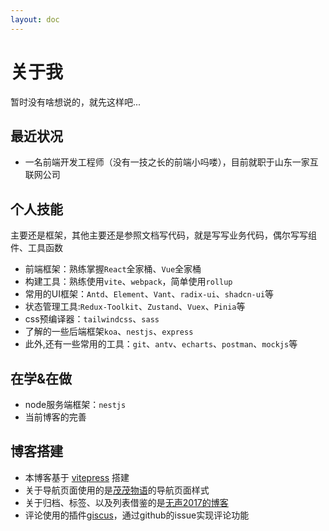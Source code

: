 ```yaml
---
layout: doc
---
```

# 关于我
暂时没有啥想说的，就先这样吧...

## 最近状况
- 一名前端开发工程师（没有一技之长的前端小吗喽），目前就职于山东一家互联网公司

## 个人技能
主要还是框架，其他主要还是参照文档写代码，就是写写业务代码，偶尔写写组件、工具函数
- 前端框架：熟练掌握`React`全家桶、`Vue`全家桶
- 构建工具：熟练使用`vite`、`webpack`，简单使用`rollup`
- 常用的UI框架：`Antd`、`Element`、`Vant`、`radix-ui`、`shadcn-ui`等
- 状态管理工具:`Redux-Toolkit`、`Zustand`、`Vuex`、`Pinia`等
- css预编译器：`tailwindcss`、`sass`
- 了解的一些后端框架`koa`、`nestjs`、`express`
- 此外,还有一些常用的工具：`git`、`antv`、`echarts`、`postman`、`mockjs`等
  
## 在学&在做
- node服务端框架：`nestjs`
- 当前博客的完善
  

## 博客搭建
- 本博客基于 [vitepress](https://vuepress.vuejs.org/) 搭建
- 关于导航页面使用的是[茂茂物语](https://fe-nav.netlify.app/nav/)的导航页面样式
- 关于归档、标签、以及列表借鉴的是[无声2017的博客](https://ivestszheng.github.io/)
- 评论使用的插件[giscus](https://giscus.app/zh-CN)，通过github的issue实现评论功能